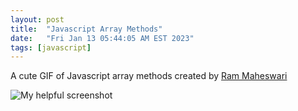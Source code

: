 ```yaml
---
layout: post
title:  "Javascript Array Methods"
date:   "Fri Jan 13 05:44:05 AM EST 2023"
tags: [javascript]
---
```


A cute GIF of Javascript array methods created by [Ram Maheswari](https://www.linkedin.com/feed/update/urn:li:activity:7018175697961574400)

 ![My helpful screenshot](/assets/javascript_array_methods.gif)
